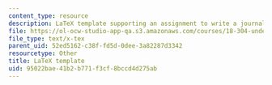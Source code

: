 ```yaml
---
content_type: resource
description: LaTeX template supporting an assignment to write a journal article.
file: https://ol-ocw-studio-app-qa.s3.amazonaws.com/courses/18-304-undergraduate-seminar-in-discrete-mathematics-spring-2015/95022bae41b2b771f3cf8bccd4d275ab_template.tex
file_type: text/x-tex
parent_uid: 52ed5162-c38f-fd5d-0dee-3a82287d3342
resourcetype: Other
title: LaTeX template
uid: 95022bae-41b2-b771-f3cf-8bccd4d275ab
---
```

